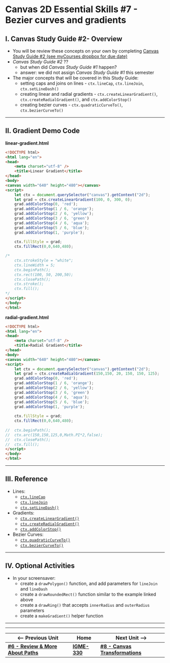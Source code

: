 # Canvas 2D Essential Skills #7 - Bezier curves and gradients

## I. Canvas Study Guide #2-  Overview
- You will be review these concepts on your own by completing [Canvas Study Guide #2 (see myCourses dropbox for due date)](https://github.com/tonethar/IGME-330-Master/blob/master/notes/HW-SG-2.md) 
- *Canvas Study Guide #2* ??
  - but when did *Canvas Study Guide #1* happen? 
  - answer:  we did not assign *Canvas Study Guide #1* this semester
- The major concepts that will be covered in this Study Guide:
  - setting caps and joins on lines - `ctx.lineCap`, `ctx.lineJoin`, `ctx.setLineDash()`
  - creating linear and radial gradients - `ctx.createLinearGradient()`, `ctx.createRadialGradient()`, and `ctx.addColorStop()`
  - creating bezier curves - `ctx.quadraticCurveTo()`, `ctx.bezierCurveTo()`

<hr>

## II. Gradient Demo Code

**linear-gradient.html**

```html
<!DOCTYPE html>
<html lang="en">
<head>
	<meta charset="utf-8" />
	<title>Linear Gradient</title>
</head>
<body>
<canvas width="640" height="480"></canvas>
<script>
	let ctx = document.querySelector("canvas").getContext("2d");
	let grad = ctx.createLinearGradient(100, 0, 300, 0);
	grad.addColorStop(0, 'red');
	grad.addColorStop(1 / 6, 'orange');
	grad.addColorStop(2 / 6, 'yellow');
	grad.addColorStop(3 / 6, 'green')
	grad.addColorStop(4 / 6, 'aqua');
	grad.addColorStop(5 / 6, 'blue');
	grad.addColorStop(1, 'purple');
	
	ctx.fillStyle = grad;
	ctx.fillRect(0,0,640,480);

/*
	ctx.strokeStyle = "white";
	ctx.lineWidth = 5;
	ctx.beginPath();
	ctx.rect(100, 50, 200,50);
	ctx.closePath();
	ctx.stroke();
	ctx.fill();
*/
</script>
</body>
</html>
```

**radial-gradient.html**

```html
<!DOCTYPE html>
<html lang="en">
<head>
	<meta charset="utf-8" />
	<title>Radial Gradient</title>
</head>
<body>
<canvas width="640" height="480"></canvas>
<script>
	let ctx = document.querySelector("canvas").getContext("2d");
	let grad = ctx.createRadialGradient(150,150, 20, 150, 150, 125);
	grad.addColorStop(0, 'red');
	grad.addColorStop(1 / 6, 'orange');
	grad.addColorStop(2 / 6, 'yellow');
	grad.addColorStop(3 / 6, 'green')
	grad.addColorStop(4 / 6, 'aqua');
	grad.addColorStop(5 / 6, 'blue');
	grad.addColorStop(1, 'purple');
	
	ctx.fillStyle = grad;
	ctx.fillRect(0,0,640,480);
	
// 	ctx.beginPath();
// 	ctx.arc(150,150,125,0,Math.PI*2,false);
// 	ctx.closePath();
// 	ctx.fill();
</script>
</body>
</html>
```

<hr>

## III. Reference

- Lines:
  - [`ctx.lineCap`](https://developer.mozilla.org/en-US/docs/Web/API/CanvasRenderingContext2D/lineCap)
  - [`ctx.lineJoin`](https://developer.mozilla.org/en-US/docs/Web/API/CanvasRenderingContext2D/lineJoin)
  - [`ctx.setLineDash()`](https://developer.mozilla.org/en-US/docs/Web/API/CanvasRenderingContext2D/setLineDash)
- Gradients:
  - [`ctx.createLinearGradient()`](https://developer.mozilla.org/en-US/docs/Web/API/CanvasRenderingContext2D/createLinearGradient)
  - [`ctx.createRadialGradient()`](https://developer.mozilla.org/en-US/docs/Web/API/CanvasRenderingContext2D/createRadialGradient)
  - [`ctx.addColorStop()`](https://developer.mozilla.org/en-US/docs/Web/API/CanvasGradient/addColorStop)
- Bezier Curves:
  - [`ctx.quadraticCurveTo()`](https://developer.mozilla.org/en-US/docs/Web/API/CanvasRenderingContext2D/quadraticCurveTo)
  - [`ctx.bezierCurveTo()`](https://developer.mozilla.org/en-US/docs/Web/API/CanvasRenderingContext2D/bezierCurveTo)

<hr>

## IV. Optional Activities
- In your screensaver:
  - create a `drawPolygon()` function, and add parameters for `lineJoin` and `lineDash`
  - create a `drawRoundedRect()` function similar to the example linked above
  - create a `drawRing()` that accepts `innerRadius` and `outerRadius` parameters
  - create a `makeGradient()` helper function

<hr><hr>

| <-- Previous Unit | Home | Next Unit -->
| --- | --- | --- 
|  [**#6 - Review & More About Paths**](6-review-and-more-about-paths.md) |  [**IGME-330**](../README.md) | [**#8 - Canvas Transformations**](8-canvas-transformations.md)
